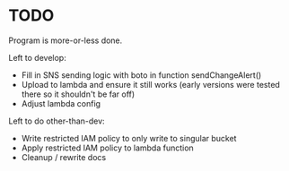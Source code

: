 # TODO

Program is more-or-less done.

Left to develop:

 * Fill in SNS sending logic with boto in function sendChangeAlert()
 * Upload to lambda and ensure it still works (early versions were tested there so it shouldn't be far off)
 * Adjust lambda config


Left to do other-than-dev:
 * Write restricted IAM policy to only write to singular bucket
 * Apply restricted IAM policy to lambda function
 * Cleanup / rewrite docs
